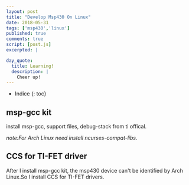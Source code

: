 ```yaml
---
layout: post
title: "Develop Msp430 On Linux"
date: 2018-05-31
tags: ['msp430','linux']
published: true
comments: true
script: [post.js]
excerpted: |

day_quote:
  title: Learning!
  description: |
    Cheer up!
---
```


* Indice
{: toc}

## msp-gcc kit

  install msp-gcc, support files, debug-stack from ti offical.

*note:For Arch Linux need install ncurses-compat-libs.*

## CCS for TI-FET driver

  After I install msp-gcc kit, the msp430 device can't be identified by Arch Linux.So I install CCS for TI-FET drivers.


